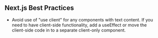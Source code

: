 ## Next.js Best Practices

- Avoid use of "use client" for any components with text content. If you need to have client-side functionality, add a useEffect or move the client-side code in to a separate client-only component.